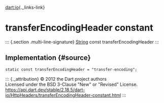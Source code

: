 [dart:io](../../dart-io/dart-io-library){._links-link}

transferEncodingHeader constant
===============================

::: {.section .multi-line-signature}
[String](../../dart-core/string-class) const transferEncodingHeader
:::

Implementation {#source}
--------------

``` {.language-dart data-language="dart"}
static const transferEncodingHeader = "transfer-encoding";
```

::: {._attribution}
© 2012 the Dart project authors\
Licensed under the BSD 3-Clause \"New\" or \"Revised\" License.\
<https://api.dart.dev/stable/2.18.5/dart-io/HttpHeaders/transferEncodingHeader-constant.html>
:::
